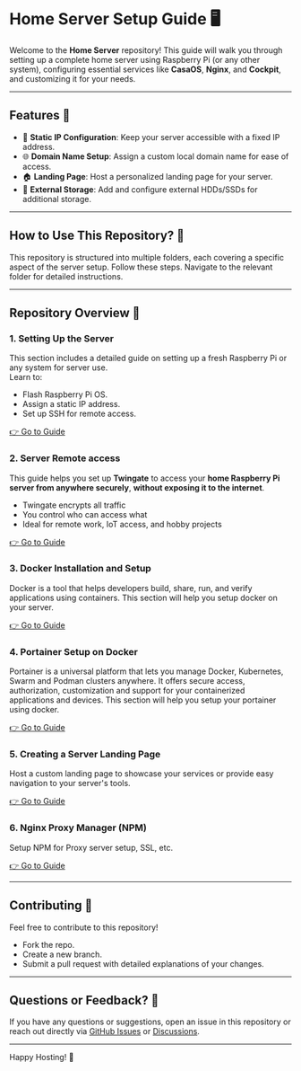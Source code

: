 # Home Server Setup Guide 🖥️

Welcome to the **Home Server** repository! This guide will walk you through setting up a complete home server using Raspberry Pi (or any other system), configuring essential services like **CasaOS**, **Nginx**, and **Cockpit**, and customizing it for your needs.    

---

## Features 🌟

- 📡 **Static IP Configuration**: Keep your server accessible with a fixed IP address.  
- 🌐 **Domain Name Setup**: Assign a custom local domain name for ease of access.  
- 🏠 **Landing Page**: Host a personalized landing page for your server.  
- 📂 **External Storage**: Add and configure external HDDs/SSDs for additional storage.  

---

## How to Use This Repository? 🤔

This repository is structured into multiple folders, each covering a specific aspect of the server setup. Follow these steps. Navigate to the relevant folder for detailed instructions.

---

## Repository Overview 🚀
### 1. Setting Up the Server
This section includes a detailed guide on setting up a fresh Raspberry Pi or any system for server use.  
Learn to:
- Flash Raspberry Pi OS.
- Assign a static IP address.
- Set up SSH for remote access.  

[👉 Go to Guide](./1%20-%20Setting%20Up%20Server/README.md)

### 2. Server Remote access
This guide helps you set up **Twingate** to access your **home Raspberry Pi server from anywhere securely**, **without exposing it to the internet**.

- Twingate encrypts all traffic
- You control who can access what
- Ideal for remote work, IoT access, and hobby projects

[👉 Go to Guide](2%20-%20Remote%20Access%20to%20Server/README.md)

### 3. Docker Installation and Setup
Docker is a tool that helps developers build, share, run, and verify applications using containers. This section will help you setup docker on your server.  

[👉 Go to Guide](./2%20-%20Docker%20Setup/README.md)

### 4. Portainer Setup on Docker
Portainer is a universal platform that lets you manage Docker, Kubernetes, Swarm and Podman clusters anywhere. It offers secure access, authorization, customization and support for your containerized applications and devices. This section will help you setup your portainer using docker.

[👉 Go to Guide](./3%20-%20Portainer%20Setup/README.md)

### 5. Creating a Server Landing Page
Host a custom landing page to showcase your services or provide easy navigation to your server's tools.   

[👉 Go to Guide](./4%20-%20Server%20Landing%20Page/Custom%20Dashboard/README.md)

### 6. Nginx Proxy Manager (NPM)
Setup NPM for Proxy server setup, SSL, etc.

[👉 Go to Guide](./5%20-%20Nginx%20Proxy%20Manager/README.md)

---

## Contributing 🤝
Feel free to contribute to this repository!

- Fork the repo.
- Create a new branch.
- Submit a pull request with detailed explanations of your changes.

---

## Questions or Feedback? 💬
If you have any questions or suggestions, open an issue in this repository or reach out directly via [GitHub Issues](https://github.com/deepesh611/Home-Server/issues) or [Discussions](https://github.com/deepesh611/Home-Server/discussions).

---
Happy Hosting! 🚀
